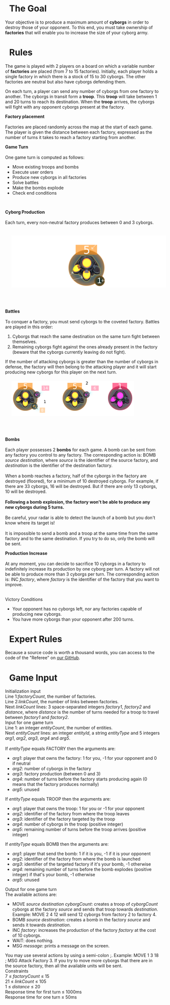 <style>
</style>
<div class="statement-section statement-goal">
<h1><span class="icon icon-goal">&nbsp;</span> <span>The Goal</span></h1>

<div class="statement-goal-content"><!-- LEAGUES wood3 wood2 wood1 bronze -->Your objective is to produce a maximum amount of <strong>cyborgs</strong> in order to destroy those of your opponent. To this end, you must take ownership of <strong>factories</strong> that will enable you to increase the size of your cyborg army.</div>
</div>
<!-- RULES -->

<div class="statement-section statement-rules">
<h1><span class="icon icon-rules">&nbsp;</span> <span>Rules</span></h1>

<div>
<div class="statement-rules-content">
<p>The game is played with 2 players on a board on which a variable number of <strong>factories</strong> are placed (from <const>7</const> to <const>15</const> factories). Initially, each player holds a single factory in which there is a stock of <const>15</const> to <const>30</const> cyborgs. The other factories are neutral but also have cyborgs defending them.</p>

<p>On each turn, a player can send any number of cyborgs from one factory to another. The cyborgs in transit form a <strong>troop</strong>. This <strong>troop</strong> will take between <const>1</const> and <const>20</const> turns to reach its destination. When the <strong>troop</strong> arrives, the cyborgs will fight with any opponent cyborgs present at the factory.</p>

<p><strong>Factory placement</strong><br>
<br>
Factories are placed randomly across the map at the start of each game. The player is given the distance between each factory, expressed as the number of turns it takes to reach a factory starting from another.</p>

<p><strong>Game Turn</strong><br>
<br>
One game turn is computed as follows:</p>

<ul>
	<li>Move existing troops and bombs</li>
	<li>Execute user orders</li>
	<li>Produce new cyborgs in all factories</li>
	<li>Solve battles</li>
	<li>Make the bombs explode</li>
	<li>Check end conditions</li>
</ul>

<p>&nbsp;</p>

<p><strong>Cyborg Production</strong><br>
<br>
Each turn, every non-neutral factory produces between <const>0</const> and <const>3</const> cyborgs.</p>

<div class="statement-example-container">
<div class="statement-example"><img src="./static-assets/cyborg-production.png" style="padding: 20px;"></div>
</div>

<p>&nbsp;</p>

<p><strong>Battles</strong><br>
<br>
To conquer a factory, you must send cyborgs to the coveted factory. Battles are played in this order:</p>

<ol>
	<li>Cyborgs that reach the same destination on the same turn fight between themselves.</li>
	<li>Remaining cyborgs fight against the ones already present in the factory (beware that the cyborgs currently leaving do not fight).</li>
</ol>
If the number of attacking cyborgs is greater than the number of cyborgs in defense, the factory will then belong to the attacking player and it will start producing new cyborgs for this player on the next turn.

<div class="statement-example-container">
<div class="statement-example" style="max-width: 400px"><img src="static-assets/battle-explanation.png" style="padding: 20px; "></div>
</div>

<p>&nbsp;</p>

<p><strong>Bombs</strong><br>
<br>
Each player possesses <const>2</const> <strong>bombs</strong> for each game. A bomb can be sent from any factory you control to any factory. The corresponding action is: <action>BOMB</action> <var>source</var> <var>destination</var>, where <var>source</var> is the identifier of the source factory, and <var>destination</var> is the identifier of the destination factory.<br>
<br>
When a bomb reaches a factory, half of the cyborgs in the factory are destroyed (floored), for a minimum of 10 destroyed cyborgs. For example, if there are 33 cyborgs, 16 will be destroyed. But if there are only 13 cyborgs, 10 will be destroyed.<br>
<br>
<strong>Following a bomb explosion, the factory won't be able to produce any new cyborgs during <const>5</const> turns.</strong><br>
<br>
Be careful, your radar is able to detect the launch of a bomb but you don't know where its target is!<br>
<br>
It is impossible to send a bomb and a troop at the same time from the same factory and to the same destination. If you try to do so, only the bomb will be sent.</p>

<p><strong>Production Increase</strong><br>
<br>
At any moment, you can decide to sacrifice 10 cyborgs in a factory to indefinitely increase its production by one cyborg per turn. A factory will not be able to produce more than <const>3</const> cyborgs per turn. The corresponding action is: <action>INC</action> <var>factory</var>, where <var>factory</var> is the identifier of the factory that you want to improve.</p>
</div>
<!-- Victory conditions -->

<div class="statement-victory-conditions">
<div class="icon victory">&nbsp;</div>

<div class="blk">
<div class="title">Victory Conditions</div>

<div class="text">
<ul>
	<li>Your opponent has no cyborgs left, nor any factories capable of producing new cyborgs.</li>
	<li>You have more cyborgs than your opponent after 200 turns.</li>
</ul>
</div>
</div>
</div>
</div>
</div>
<!-- EXPERT RULES -->

<div class="statement-section statement-expertrules">
<h1><span class="icon icon-expertrules">&nbsp;</span> <span>Expert Rules</span></h1>

<div class="statement-expert-rules-content">Because a source code is worth a thousand words, you can access to the code of the "Referee" on <a href="https://github.com/CodinGame/ghost-in-the-cell/blob/master/Referee.java" target="_blank">our GitHub</a>.</div>
</div>
<!-- PROTOCOL -->

<div class="statement-section statement-protocol">
<h1><span class="icon icon-protocol">&nbsp;</span> <span>Game Input</span></h1>
<!-- Protocol block -->

<div class="blk">
<div class="title">Initialization input</div>

<div class="text"><span class="statement-lineno">Line 1:</span><var>factoryCount</var>, the number of factories.<br>
<span class="statement-lineno">Line 2:</span><var>linkCount</var>, the number of links between factories.<br>
<span class="statement-lineno">Next <var>linkCount</var> lines:</span> 3 space-separated integers <var>factory1</var>, <var>factory2</var> and <var>distance</var>, where <var>distance</var> is the number of turns needed for a troop to travel between <var>factory1</var> and <var>factory2</var>.</div>
</div>
<!-- Protocol block -->

<div class="blk">
<div class="title">Input for one game turn</div>

<div class="text"><span class="statement-lineno">Line 1:</span> an integer <var>entityCount</var>, the number of entities.<br>
<span class="statement-lineno">Next <var>entityCount</var> lines:</span> an integer <var>entityId</var>, a string <var>entityType</var> and 5 integers <var>arg1</var>, <var>arg2</var>, <var>arg3</var>, <var>arg4</var> and <var>arg5</var>.<br>
<br>
If <var>entityType</var> equals <const>FACTORY</const> then the arguments are:

<ul>
	<li><var>arg1</var>: player that owns the factory: <const>1</const> for you, <const>-1</const> for your opponent and <const>0</const> if neutral</li>
	<li><var>arg2</var>: number of cyborgs in the factory</li>
	<li><var>arg3</var>: factory production (between 0 and 3)</li>
	<li><var>arg4</var>: number of turns before the factory starts producing again (0 means that the factory produces normally)</li>
	<li><var>arg5</var>: unused</li>
</ul>
If <var>entityType</var> equals <const>TROOP</const> then the arguments are:

<ul>
	<li><var>arg1</var>: player that owns the troop: <const>1</const> for you or <const>-1</const> for your opponent</li>
	<li><var>arg2</var>: identifier of the factory from where the troop leaves</li>
	<li><var>arg3</var>: identifier of the factory targeted by the troop</li>
	<li><var>arg4</var>: number of cyborgs in the troop (positive integer)</li>
	<li><var>arg5</var>: remaining number of turns before the troop arrives (positive integer)</li>
</ul>
If <var>entityType</var> equals <const>BOMB</const> then the arguments are:

<ul>
	<li><var>arg1</var>: player that send the bomb: <const>1</const> if it is you, <const>-1</const> if it is your opponent</li>
	<li><var>arg2</var>: identifier of the factory from where the bomb is launched</li>
	<li><var>arg3</var>: identifier of the targeted factory if it's your bomb, <const>-1</const> otherwise</li>
	<li><var>arg4</var>: remaining number of turns before the bomb explodes (positive integer) if that's your bomb, <const>-1</const> otherwise</li>
	<li><var>arg5</var>: unused</li>
</ul>
</div>
</div>
<!-- Protocol block -->

<div class="blk">
<div class="title">Output for one game turn</div>

<div class="text">The available actions are:
<ul>
	<li><action>MOVE</action> <var>source</var> <var>destination</var> <var>cyborgCount</var>: creates a troop of <var>cyborgCount</var> cyborgs at the factory <var>source</var> and sends that troop towards <var>destination</var>. Example: <action>MOVE 2 4 12</action> will send 12 cyborgs from factory 2 to factory 4.</li>
	<li><action>BOMB</action> <var>source</var> <var>destination</var>: creates a bomb in the factory <var>source</var> and sends it towards <var>destination</var>.</li>
	<li><action>INC</action> <var>factory</var>: increases the production of the factory <var>factory</var> at the cost of <const>10</const> cyborgs.</li>
	<li><action>WAIT</action>: does nothing.</li>
	<li><action>MSG</action> <var>message</var>: prints a message on the screen.</li>
</ul>
You may use several actions by using a semi-colon <action>;</action>. Example: <action>MOVE 1 3 18</action> <action>;</action> <action>MSG Attack Factory 3</action>. If you try to move more cyborgs that there are in the source factory, then all the available units will be sent.</div>
</div>
<!-- Protocol block -->

<div class="blk">
<div class="title">Constraints</div>

<div class="text"><const>7</const> ≤ <var>factoryCount</var> ≤ <const>15</const><br>
<const>21</const> ≤ <var>linkCount</var> ≤ <const>105</const><br>
<const>1</const> ≤ <var>distance</var> ≤ <const>20</const><br>
Response time for first turn ≤ 1000ms<br>
Response time for one turn ≤ 50ms</div>
</div>
</div>
</div>
</div>
</cg-statement>
					</div>
				</div>